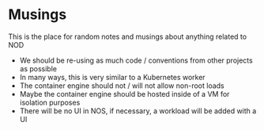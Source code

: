 # Musings
This is the place for random notes and musings about anything related to NOD

 * We should be re-using as much code / conventions from other projects as possible
 * In many ways, this is very similar to a Kubernetes worker
 * The container engine should not / will not allow non-root loads
 * Maybe the container engine should be hosted inside of a VM for isolation purposes
 * There will be no UI in NOS, if necessary, a workload will be added with a UI
